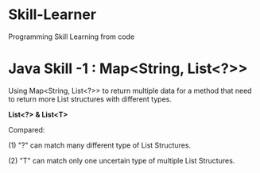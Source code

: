 # Skill-Learner
Programming Skill Learning from code

# Java Skill -1 : Map&lt;String, List&lt;?&gt;&gt;
Using Map&lt;String, List&lt;?&gt;&gt; to return multiple data for a method that need to return more List structures with different types.

<b>List&lt;?&gt; & List&lt;T&gt; </b>

Compared:
 
(1) "?" can match many different type of List Structures.

(2) "T" can match only one uncertain type of multiple List Structures.
